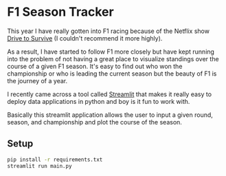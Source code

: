 # F1 Season Tracker

This year I have really gotten into F1 racing because of the Netflix show [Drive to Survive](https://www.netflix.com/title/80204890) (I couldn't recommend it more highly).

As a result, I have started to follow F1 more closely but have kept running into the problem of not having a great place to visualize standings over the course of a given F1 season. It's easy to find out who won the championship or who is leading the current season but the beauty of F1 is the journey of a year. 

I recently came across a tool called [Streamlit](https://streamlit.io/) that makes it really easy to deploy data applications in python and boy is it fun to work with.

Basically this streamlit application allows the user to input a given round, season, and championship and plot the course of the season.

## Setup

```bash
pip install -r requirements.txt
streamlit run main.py
```
